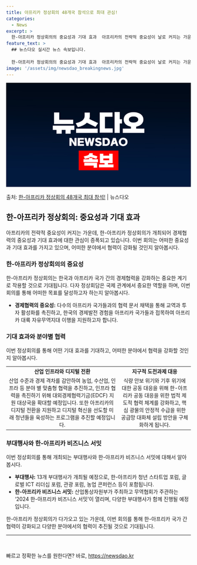 ```yaml
---
title: 아프리카 정상회의 48개국 참석으로 최대 관심!
categories:
  - News
excerpt: >
  한-아프리카 정상회의의 중요성과 기대 효과  아프리카의 전략적 중요성이 날로 커지는 가운데, 아프리카 48개…
feature_text: >
  ## 뉴스다오 실시간 뉴스 속보입니다.

  한-아프리카 정상회의의 중요성과 기대 효과  아프리카의 전략적 중요성이 날로 커지는 가운데, 아프리카 48개…
image: '/assets/img/newsdao_breakingnews.jpg'
---
```


![뉴스다오 속보](/assets/img/newsdao_breakingnews.jpg)

<p>출처: <a href="https://newsdao.kr/4019" rel="dofollow">한-아프리카 정상회의 48개국 최대 참석!</a> | 뉴스다오</p>

<h2 data-ke-size="size26">한-아프리카 정상회의: 중요성과 기대 효과</h2>

<p data-ke-size="size16">아프리카의 전략적 중요성이 커지는 가운데, 한-아프리카 정상회의가 개최되어 경제협력의 중요성과 기대 효과에 대한 관심이 증폭되고 있습니다. 이번 회의는 어떠한 중요성과 기대 효과를 가지고 있으며, 어떠한 분야에서 협력이 강화될 것인지 알아봅시다.</p>

<h3>한-아프리카 정상회의의 중요성</h3>
<p data-ke-size="size16">한-아프리카 정상회의는 한국과 아프리카 국가 간의 경제협력을 강화하는 중요한 계기로 작용할 것으로 기대됩니다. 다자 정상회담은 국제 관계에서 중요한 역할을 하며, 이번 회의를 통해 어떠한 목표를 달성하고자 하는지 알아봅시다.</p>
<ul>
    <li><b>경제협력의 중요성:</b> 다수의 아프리카 국가들과의 협력 문서 채택을 통해 교역과 투자 활성화를 촉진하고, 한국의 경제발전 경험을 아프리카 국가들과 접목하여 아프리카 대륙 자유무역지대 이행을 지원하고자 합니다.</li>
</ul>

<h3>기대 효과와 분야별 협력</h3>
<p data-ke-size="size16">이번 정상회의를 통해 어떤 기대 효과를 기대하고, 어떠한 분야에서 협력을 강화할 것인지 알아봅시다.</p>

<table>
    <tr>
        <td style="text-align: center; height: 17px;"><b>산업 인프라와 디지털 전환</b></td>
        <td style="text-align: center; height: 17px;"><b>지구적 도전과제 대응</b></td>
    </tr>
    <tr>
        <td style="text-align: center; height: 17px;">산업 수준과 경제 격차를 감안하여 농업, 수산업, 인프라 등 분야 별 맞춤형 협력을 추진하고, 인프라 협력을 촉진하기 위해 대외경제협력기금(EDCF) 지원 대상국을 확대할 예정입니다. 또한 아프리카의 디지털 전환을 지원하고 디지털 혁신을 선도할 미래 청년들을 육성하는 프로그램을 추진할 예정입니다.</td>
        <td style="text-align: center; height: 17px;">식량 안보 위기와 기후 위기에 대한 공동 대응을 위해 한-아프리카 공동 대응을 위한 법적 제도적 협력 체계를 강화하고, 핵심 광물의 안정적 수급을 위한 공급망 대화체 설립 방안을 구체화하게 됩니다.</td>
    </tr>
</table>

<h3>부대행사와 한-아프리카 비즈니스 서밋</h3>
<p data-ke-size="size16">이번 정상회의를 통해 개최되는 부대행사와 한-아프리카 비즈니스 서밋에 대해서 알아봅시다.</p>
<ul>
    <li><b>부대행사:</b> 13개 부대행사가 개최될 예정으로, 한-아프리카 청년 스타트업 포럼, 글로벌 ICT 리더십 포럼, 관광 포럼, 농업 콘퍼런스 등이 포함됩니다.</li>
    <li><b>한-아프리카 비즈니스 서밋:</b> 산업통상자원부가 주최하고 무역협회가 주관하는 ‘2024 한-아프리카 비즈니스 서밋’이 열리며, 다양한 부대행사가 함께 진행될 예정입니다.</li>
</ul>

<p data-ke-size="size16">한-아프리카 정상회의가 다가오고 있는 가운데, 이번 회의를 통해 한-아프리카 국가 간 협력이 강화되고 다양한 분야에서의 협력이 추진될 것으로 기대됩니다.</p>

<hr>

<p data-ke-size="size16">&#8203;</p> 

빠르고 정확한 뉴스를 원한다면? 바로, <a href="https://newsdao.kr" rel="dofollow">https://newsdao.kr</a>


